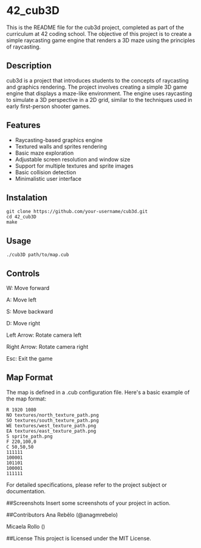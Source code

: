 # 42_cub3D
This is the README file for the cub3d project, completed as part of the curriculum at 42 coding school. The objective of this project is to create a simple raycasting game engine that renders a 3D maze using the principles of raycasting.

## Description
cub3d is a project that introduces students to the concepts of raycasting and graphics rendering. The project involves creating a simple 3D game engine that displays a maze-like environment. The engine uses raycasting to simulate a 3D perspective in a 2D grid, similar to the techniques used in early first-person shooter games.

## Features
- Raycasting-based graphics engine
- Textured walls and sprites rendering
- Basic maze exploration
- Adjustable screen resolution and window size
- Support for multiple textures and sprite images
- Basic collision detection
- Minimalistic user interface

## Instalation
```
git clone https://github.com/your-username/cub3d.git
cd 42_cub3D
make
```

## Usage
```
./cub3D path/to/map.cub
```

## Controls
W: Move forward

A: Move left

S: Move backward

D: Move right

Left Arrow: Rotate camera left

Right Arrow: Rotate camera right

Esc: Exit the game

## Map Format
The map is defined in a .cub configuration file. Here's a basic example of the map format:

```
R 1920 1080
NO textures/north_texture_path.png
SO textures/south_texture_path.png
WE textures/west_texture_path.png
EA textures/east_texture_path.png
S sprite_path.png
F 220,100,0
C 50,50,50
111111
100001
101101
100001
111111
```
For detailed specifications, please refer to the project subject or documentation.

##Screenshots
Insert some screenshots of your project in action.

##Contributors
Ana Rebêlo (@anagmrebelo)

Micaela Rollo ()

##License
This project is licensed under the MIT License.
